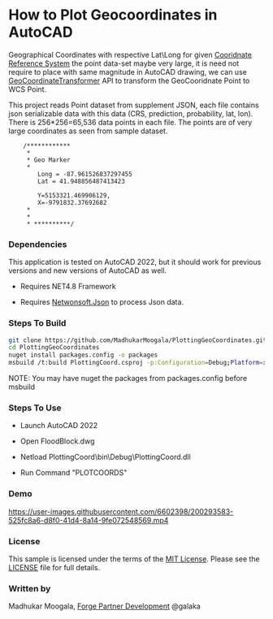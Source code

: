 # How to Plot Geocoordinates in AutoCAD

Geographical Coordinates with respective Lat\Long for given [Cooridnate Reference System]((https://en.wikipedia.org/wiki/Spatial_reference_system)) the point data-set maybe very large, it is need not require to place with same magnitude in AutoCAD drawing, we can use [GeoCoordinateTransformer](https://help.autodesk.com/view/OARX/2022/ENU/?guid=OARX-ManagedRefGuide-Autodesk_AutoCAD_DatabaseServices_GeoCoordinateTransformer) API to transform the GeoCooridnate Point to WCS Point.

This project reads Point dataset from supplement JSON, each file contains json serializable data with this data (CRS, prediction, probability, lat, lon). There is 256*256=65,536 data points in each file. The points are of very large coordinates as seen from sample dataset.

```
    /************
     * 
     * Geo Marker
     * 
        Long = -87.961526837297455
        Lat = 41.948856487413423
 
        Y=5153321.469906129,
        X=-9791832.37692682
     * 
     * 
     * **********/

```

### Dependencies

This application is tested on AutoCAD 2022, but it should work for previous versions and new versions of AutoCAD as well.

- Requires NET4.8 Framework

- Requires [Netwonsoft.Json](https://www.nuget.org/packages/Newtonsoft.Json/) to process Json data.

### Steps To Build

```bash
git clone https://github.com/MadhukarMoogala/PlottingGeoCoordinates.git
cd PlottingGeoCoordinates
nuget install packages.config -o packages
msbuild /t:build PlottingCoord.csproj -p:Configuration=Debug;Platform=x64
```

NOTE: You may have nuget the packages from packages.config before msbuild

### Steps To Use

- Launch AutoCAD 2022

- Open FloodBlock.dwg

- Netload PlottingCoord\bin\Debug\PlottingCoord.dll

- Run Command "PLOTCOORDS"

### Demo


https://user-images.githubusercontent.com/6602398/200293583-525fc8a6-d8f0-41d4-8a14-9fe072548569.mp4



### License

This sample is licensed under the terms of the [MIT License](http://opensource.org/licenses/MIT). Please see the [LICENSE](LICENSE) file for full details.

### Written by

Madhukar Moogala, [Forge Partner Development](http://forge.autodesk.com)  @galaka

 
